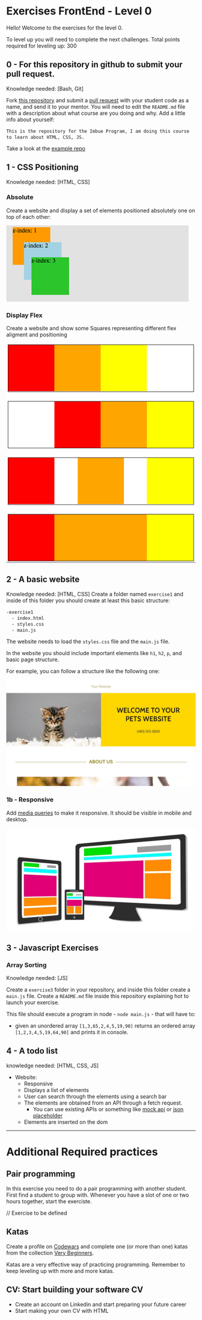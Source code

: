 # Exercises FrontEnd - Level 0

Hello! Welcome to the exercises for the level 0.

To level up you will need to complete the next challenges. Total points required for leveling up: 300

## 0 - For this repository in github to submit your pull request.
Knowledge needed: [Bash, Git]

Fork [this repository](https://github.com/imbue-program/MAD-001-exercises) and submit a [pull request](programs/software/git.md) with your student code as a name, and send it to your mentor. 
You will need to edit the `README.md` file with a description about what course are you doing and why. 
Add a little info about yourself:

```
This is the repository for the Imbue Program, I am doing this course to learn about HTML, CSS, JS.
```

Take a look at the [example repo](https://github.com/imbue-program/MAD-001-exercises)

## 1 - CSS Positioning 
Knowledge needed: [HTML, CSS]

### Absolute
Create a website and display a set of elements positioned absolutely one on top of each other:

<img src="/images/cssabsoluteindex.png" >

### Display Flex

Create a website and show some Squares representing different flex aligment and positioning

<img src="/images/flex.png">


## 2 - A basic website 
Knowledge needed: [HTML, CSS]
Create a folder named `exercise1` and inside of this folder you should create at least this basic structure:
```
-exercise1
  - index.html
  - styles.css
  - main.js
```
The website needs to load the `styles.css` file and the `main.js` file. 

In the website you should include important elements like `h1`, `h2`, `p`, and basic page structure. 

For example, you can follow a structure like the following one: 

<img src="/images/simple-web.jpg" />

### 1b - Responsive 
Add [media queries](program/frontend/css.md) to make it responsive. It should be visible in mobile and desktop. 

<img src="/images/responsive.jpg" />


## 3 - Javascript Exercises

### Array Sorting
Knowledge needed: [JS]

Create a `exercise3` folder in your repository, and inside this folder create a `main.js` file.
Create a `README.md` file inside this repository explaining hot to launch your exercise.

This file should execute a program in node - `node main.js` - that will have to:
- given an unordered array `[1,3,65,2,4,5,19,90]` returns an ordered array `[1,2,3,4,5,19,64,90]` and prints it in console.



## 4 - A todo list 

knowledge needed: [HTML, CSS, JS]

- Website: 
  - Responsive
  - Displays a list of elements
  - User can search through the elements using a search bar
  - The elements are obtained from an API through a fetch request. 
    - You can use existing APIs or something like [mock api](https://www.mockapi.io/) or [json placeholder](https://jsonplaceholder.typicode.com/)
  - Elements are inserted on the dom

---------------------------------
  
# Additional Required practices

## Pair programming

In this exercise you need to do a pair programming with another student. First find a student to group with. Whenever you have a slot of one or two hours together, start the exerciste. 

// Exercise to be defined

## Katas

Create a profile on [Codewars](https://codewars.com) and complete one (or more than one) katas from the collection [Very Beginners](https://www.codewars.com/collections/very-beginners). 

Katas are a very effective way of practicing programming. Remember to keep leveling up with more and more katas.

## CV: Start building your software CV
- Create an account on Linkedin and start preparing your future career
- Start making your own CV with HTML 
